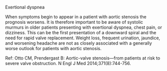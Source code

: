 Exertional dyspnea

When symptoms begin to appear in a patient with aortic stenosis the prognosis worsens. It is therefore
important to be aware of systolic murmurs in older patients presenting with exertional dyspnea, chest pain,
or dizziness. This can be the first presentation of a downward spiral and the need for rapid valve
replacement. Weight loss, frequent urination, jaundice, and worsening headache are not as closely
associated with a generally worse outlook for patients with aortic stenosis.

Ref: Otto CM, Prendergast B: Aortic-valve stenosis—from patients at risk to severe valve obstruction. N Engl J Med
2014;371(8):744-756.